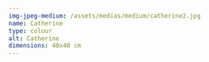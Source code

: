 ```yaml
---
img-jpeg-medium: /assets/medias/medium/catherine2.jpg
name: Catherine
type: colour
alt: Catherine
dimensions: 40x40 cm
---
```


